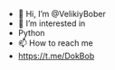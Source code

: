 - 👋 Hi, I’m @VelikiyBober
- 👀 I’m interested in
-  Python
- 📫 How to reach me
- https://t.me/DokBob

<!---
VelikiyBober/VelikiyBober is a ✨ special ✨ repository because its `README.md` (this file) appears on your GitHub profile.
You can click the Preview link to take a look at your changes.
--->
